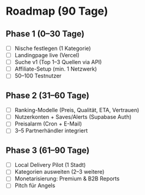 # Roadmap (90 Tage)

## Phase 1 (0–30 Tage)
- [ ] Nische festlegen (1 Kategorie)
- [ ] Landingpage live (Vercel)
- [ ] Suche v1 (Top 1–3 Quellen via API)
- [ ] Affiliate-Setup (min. 1 Netzwerk)
- [ ] 50–100 Testnutzer

## Phase 2 (31–60 Tage)
- [ ] Ranking-Modelle (Preis, Qualität, ETA, Vertrauen)
- [ ] Nutzerkonten + Saves/Alerts (Supabase Auth)
- [ ] Preisalarm (Cron + E-Mail)
- [ ] 3–5 Partnerhändler integriert

## Phase 3 (61–90 Tage)
- [ ] Local Delivery Pilot (1 Stadt)
- [ ] Kategorien ausweiten (2–3 weitere)
- [ ] Monetarisierung: Premium & B2B Reports
- [ ] Pitch für Angels
